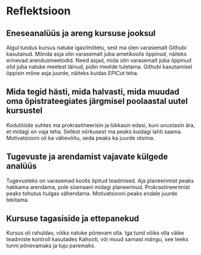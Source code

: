 # Reflektsioon

## Eneseanalüüs ja areng kursuse jooksul
Algul tundus kursus natuke igav/mõtetu, sest ma olen varasemalt Githubi kasutanud. Mõnda asja olin varasemalt juba ametikoolis õppinud, näiteks erinevad arendusmeetodid. Need asjad, mida olin varasemalt juba õppinud olid juba natuke meelest läinud, pidin meelde tuletama. Githubi kasutamisel õppisin mõne asja juurde, näiteks kuidas EPICut teha.

## Mida tegid hästi, mida halvasti, mida muudad oma õpistrateegiates järgmisel poolaastal uutel kursustel
Kodutööde suhtes ma prokrastineerisin ja lükkasin edasi, kuni unustasin ära, et midagi on vaja teha. Sellest nõrkusest ma peaks kuidagi lahti saama. Motivatsiooni oli ka vähevõitu, seda peaks ka juurde otsima.

## Tugevuste ja arendamist vajavate külgede analüüs
Tugevusteks on varasemad koolis õpitud teadmised. Aja planeerimist peaks hakkama arendama, pole siiamaani midagi planeerinud. Prokrastineerimist peaks tohutus hulgas vähendama. Motivatsiooni peaks endale juurde tekitama.

## Kursuse tagasiside ja ettepanekud
Kursus oli rahuldav, võiks natuke põnevam olla. Iga tund võiks olla väike teadmiste kontroll kasutades Kahooti, või muud sarnast mängu, see teeks tunni põnevamaks ja tuju paremaks.
